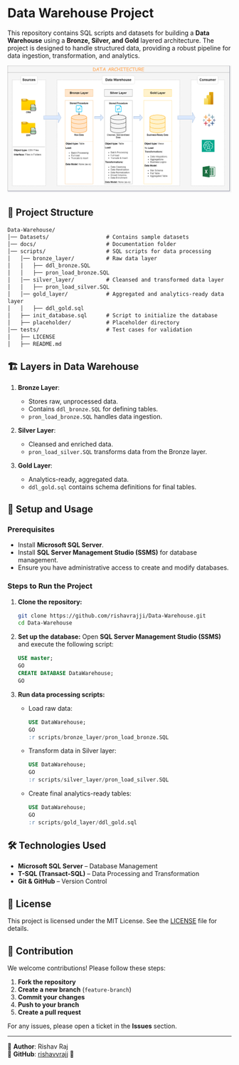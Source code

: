 # Data Warehouse Project

This repository contains SQL scripts and datasets for building a **Data Warehouse** using a **Bronze, Silver, and Gold** layered architecture. The project is designed to handle structured data, providing a robust pipeline for data ingestion, transformation, and analytics.

<div id="header" align="center">
  <img src="https://github.com/rishavvrajj/Data-Wharehouse/blob/main/docs/Data_Architecutre.png"/>
</div>

## 📂 Project Structure

```
Data-Warehouse/
│── Datasets/                  # Contains sample datasets
│── docs/                      # Documentation folder
│── scripts/                   # SQL scripts for data processing
│   │── bronze_layer/          # Raw data layer
│   │   ├── ddl_bronze.SQL
│   │   ├── pron_load_bronze.SQL
│   │── silver_layer/          # Cleansed and transformed data layer
│   │   ├── pron_load_silver.SQL
│   │── gold_layer/            # Aggregated and analytics-ready data layer
│   │   ├── ddl_gold.sql
│   ├── init_database.sql      # Script to initialize the database
│   ├── placeholder/           # Placeholder directory
│── tests/                     # Test cases for validation
│   ├── LICENSE
│   ├── README.md
```

## 🏗 Layers in Data Warehouse

1. **Bronze Layer**:
   - Stores raw, unprocessed data.
   - Contains `ddl_bronze.SQL` for defining tables.
   - `pron_load_bronze.SQL` handles data ingestion.

2. **Silver Layer**:
   - Cleansed and enriched data.
   - `pron_load_silver.SQL` transforms data from the Bronze layer.

3. **Gold Layer**:
   - Analytics-ready, aggregated data.
   - `ddl_gold.sql` contains schema definitions for final tables.

## 🔧 Setup and Usage

### Prerequisites
- Install **Microsoft SQL Server**.
- Install **SQL Server Management Studio (SSMS)** for database management.
- Ensure you have administrative access to create and modify databases.

### Steps to Run the Project

1. **Clone the repository:**
   ```sh
   git clone https://github.com/rishavrajji/Data-Warehouse.git
   cd Data-Warehouse
   ```

2. **Set up the database:**
   Open **SQL Server Management Studio (SSMS)** and execute the following script:
   ```sql
   USE master;
   GO
   CREATE DATABASE DataWarehouse;
   GO
   ```

3. **Run data processing scripts:**
   - Load raw data:  
     ```sql
     USE DataWarehouse;
     GO
     :r scripts/bronze_layer/pron_load_bronze.SQL
     ```
   - Transform data in Silver layer:
     ```sql
     USE DataWarehouse;
     GO
     :r scripts/silver_layer/pron_load_silver.SQL
     ```
   - Create final analytics-ready tables:
     ```sql
     USE DataWarehouse;
     GO
     :r scripts/gold_layer/ddl_gold.sql
     ```

## 🛠 Technologies Used
- **Microsoft SQL Server** – Database Management
- **T-SQL (Transact-SQL)** – Data Processing and Transformation
- **Git & GitHub** – Version Control

## 📜 License

This project is licensed under the MIT License. See the [LICENSE](LICENSE) file for details.

## 🤝 Contribution

We welcome contributions! Please follow these steps:
1. **Fork the repository**
2. **Create a new branch** (`feature-branch`)
3. **Commit your changes**
4. **Push to your branch**
5. **Create a pull request**

For any issues, please open a ticket in the **Issues** section.

---

📌 **Author**: Rishav Raj  
📌 **GitHub**: [rishavvrajj](https://github.com/rishavvrajj) 🚀
